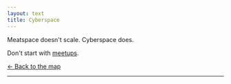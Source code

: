 ```yaml
---
layout: text 
title: Cyberspace
---
```


Meatspace doesn't scale. Cyberspace does.

Don't start with [meetups](/meetups).

[← Back to the map](/)

---

